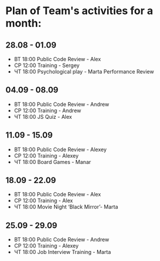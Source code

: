 # Plan of Team's activities for a month:
## 28.08 - 01.09
* ВТ 18:00 Public Code Review - Alex
* СР 12:00 Training - Sergey
* ЧТ 18:00 Psychological play - Marta
Performance Review

## 04.09 - 08.09
* ВТ 18:00 Public Code Review - Andrew
* СР 12:00 Training - Andrew
* ЧТ 18:00 JS Quiz - Alex


## 11.09 - 15.09
* ВТ 18:00 Public Code Review - Alexey
* СР 12:00 Training - Alexey
* ЧТ 18:00 Board Games - Manar


## 18.09 - 22.09
* ВТ 18:00 Public Code Review - Alex
* СР 12:00 Training - Alex
* ЧТ 18:00 Movie Night ‘Black Mirror’- Marta
 

## 25.09 - 29.09
* ВТ 18:00 Public Code Review - Andrew
* СР 12:00 Training - Alexey
* ЧТ 18:00 Job Interview Training - Marta

